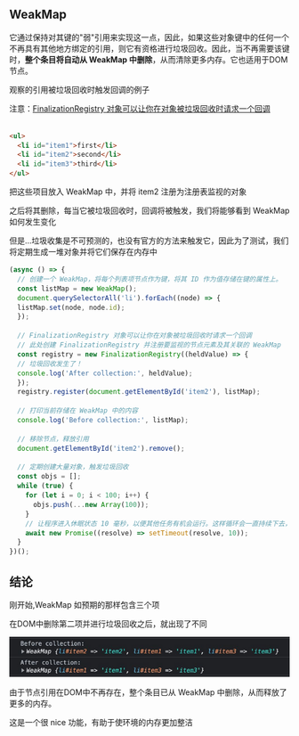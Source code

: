 ## WeakMap

它通过保持对其键的"弱"引用来实现这一点，因此，如果这些对象键中的任何一个不再具有其他地方绑定的引用，则它有资格进行垃圾回收。因此，当不再需要该键时，**整个条目将自动从 WeakMap 中删除**，从而清除更多内存。它也适用于DOM节点。


观察的引用被垃圾回收时触发回调的例子

注意：[FinalizationRegistry 对象可以让你在对象被垃圾回收时请求一个回调](https://developer.mozilla.org/zh-CN/docs/Web/JavaScript/Reference/Global_Objects/FinalizationRegistry)

```html

<ul>
  <li id="item1">first</li>
  <li id="item2">second</li>
  <li id="item3">third</li>
</ul>

```

把这些项目放入 WeakMap 中，并将 item2 注册为注册表监视的对象

之后将其删除，每当它被垃圾回收时，回调将被触发，我们将能够看到 WeakMap 如何发生变化

但是...垃圾收集是不可预测的，也没有官方的方法来触发它，因此为了测试，我们将定期生成一堆对象并将它们保存在内存中

```js
(async () => {
  // 创建一个 WeakMap，将每个列表项节点作为键，将其 ID 作为值存储在键的属性上。
  const listMap = new WeakMap();
  document.querySelectorAll('li').forEach((node) => {
  listMap.set(node, node.id);
  });

  // FinalizationRegistry 对象可以让你在对象被垃圾回收时请求一个回调
  // 此处创建 FinalizationRegistry 并注册要监视的节点元素及其关联的 WeakMap
  const registry = new FinalizationRegistry((heldValue) => {
  // 垃圾回收发生了！
  console.log('After collection:', heldValue);
  });
  registry.register(document.getElementById('item2'), listMap);

  // 打印当前存储在 WeakMap 中的内容
  console.log('Before collection:', listMap);

  // 移除节点，释放引用
  document.getElementById('item2').remove();

  // 定期创建大量对象，触发垃圾回收
  const objs = [];
  while (true) {
    for (let i = 0; i < 100; i++) {
      objs.push(...new Array(100));
    }
    // 让程序进入休眠状态 10 毫秒，以便其他任务有机会运行。这样循环会一直持续下去，每次创建大量的对象和休眠，从而不断触发 JavaScript 引擎的垃圾回收机制。
    await new Promise((resolve) => setTimeout(resolve, 10));
  }
})();
```

## 结论

刚开始,WeakMap 如预期的那样包含三个项

在DOM中删除第二项并进行垃圾回收之后，就出现了不同

![WeakMap](/study/imgs/WeakMap%E7%BB%93%E8%AE%BA.png)


由于节点引用在DOM中不再存在，整个条目已从 WeakMap 中删除，从而释放了更多的内存。


这是一个很 nice 功能，有助于使环境的内存更加整洁